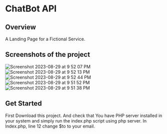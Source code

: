# ChatBot API

## Overview

A Landing Page for a Fictional Service.

## Screenshots of the project
![Screenshot 2023-08-29 at 9 52 07 PM](https://github.com/lilyrawat/DogCupid/assets/62024234/82262740-a0d0-49d9-9b36-b23237eba2be)
![Screenshot 2023-08-29 at 9 52 13 PM](https://github.com/lilyrawat/DogCupid/assets/62024234/2c82d7fa-b076-4472-be8d-7cf0a6206fb9)
![Screenshot 2023-08-29 at 9 52 44 PM](https://github.com/lilyrawat/DogCupid/assets/62024234/5f26ff7d-d1e3-4061-9591-fff0385b7af9)
![Screenshot 2023-08-29 at 9 51 52 PM](https://github.com/lilyrawat/DogCupid/assets/62024234/165d18c1-3b1d-49b9-be8b-26f72ff46b0b)
![Screenshot 2023-08-29 at 9 51 38 PM](https://github.com/lilyrawat/DogCupid/assets/62024234/c8ee9f26-8b80-4048-9cf4-b00fc20cc2ca)

## Get Started

First Download this project. And check that You have PHP server installed in your system and simply run the index.php script using php server. In Index.php, line 12 change $to to your email.
